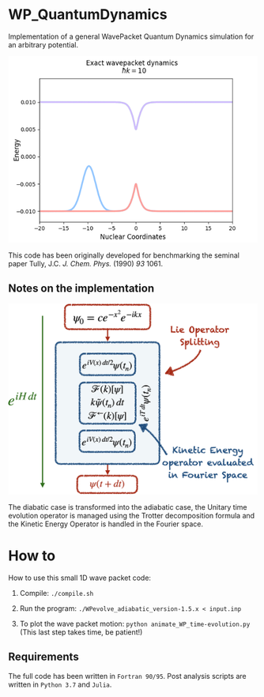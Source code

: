 # WP_QuantumDynamics
Implementation of a general WavePacket Quantum Dynamics simulation for an arbitrary potential.

![](WP_evolve_README.gif)

This code has been originally developed for benchmarking the seminal paper
Tully, J.C. _J. Chem. Phys._ (1990) *93* 1061.


## Notes on the implementation
![](PropagationScheme.png)

The diabatic case is transformed into the adiabatic case, the Unitary time evolution operator is managed using the Trotter decomposition formula and the Kinetic Energy Operator is handled in the Fourier space.

# How to
How to use this small 1D wave packet code:

1. Compile:  `./compile.sh `

2. Run the program:  `./WPevolve_adiabatic_version-1.5.x < input.inp `

3. To plot the wave packet motion:  `python animate_WP_time-evolution.py `
   (This last step takes time, be patient!)

## Requirements
The full code has been written in  `Fortran 90/95`. 
Post analysis scripts are written in  `Python 3.7` and  `Julia`.

